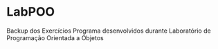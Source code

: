 # LabPOO
Backup dos Exercícios Programa desenvolvidos durante Laboratório de Programação Orientada a Objetos
